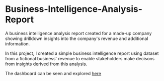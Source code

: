 # Business-Intelligence-Analysis-Report
A business intelligence analysis report created for a made-up company showing drilldown insights into the company's revenue and additional information. 

In this project, I created a simple business intelligence report using dataset from a fictional business' revenue to enable stakeholders make decisons from insights derived from this analysis.

The dashboard can be seen and explored [here](https://app.powerbi.com/groups/me/reports/78e8d082-978f-42f3-a4b7-90a278553982/ReportSection?bookmarkGuid=411d96e3-eb63-4846-a8ec-38923c97f97f&bookmarkUsage=1&ctid=5fe78ac1-1afe-4009-aa04-a71efb4a5042&portalSessionId=29960eef-407c-456e-b36e-fb11d0a8640b&fromEntryPoint=export)

